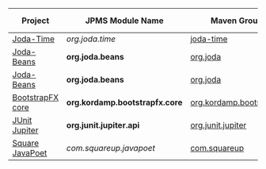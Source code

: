 | Project | JPMS Module Name | Maven Group | Maven Artifact | Released Version |
|---------|------------------|-------------|----------------|------------------|
| [Joda-Time](http://www.joda.org/joda-time) | *org.joda.time* | [joda-time](https://mvnrepository.com/artifact/joda-time) | [joda-time](https://mvnrepository.com/artifact/joda-time/joda-time) |  |
| [Joda-Beans](http://www.joda.org/joda-beans) | **org.joda.beans** | [org.joda](https://mvnrepository.com/artifact/org.joda) | [joda-beans](https://mvnrepository.com/artifact/org.joda/joda-beans) | 💿 [2.0](https://mvnrepository.com/artifact/org.joda/joda-beans/2.0) |
| [Joda-Beans](http://www.joda.org/joda-beans) | **org.joda.beans** | [org.joda](https://mvnrepository.com/artifact/org.joda) | [joda-beans](https://mvnrepository.com/artifact/org.joda/joda-beans) | 💿 [2.0.2](https://mvnrepository.com/artifact/org.joda/joda-beans/2.0.2) |
| [BootstrapFX core](https://github.com/aalmiray/bootstrapfx) | **org.kordamp.bootstrapfx.core** | [org.kordamp.bootstrapfx](https://mvnrepository.com/artifact/org.kordamp.bootstrapfx) | [bootstrapfx-core](https://mvnrepository.com/artifact/org.kordamp.bootstrapfx/bootstrapfx-core) | 💿 [0.2.2](https://mvnrepository.com/artifact/org.kordamp.bootstrapfx/bootstrapfx-core/0.2.2) |
| [JUnit Jupiter](http://junit.org) | **org.junit.jupiter.api** | [org.junit.jupiter](https://mvnrepository.com/artifact/org.junit.jupiter) | [junit-jupiter-api](https://mvnrepository.com/artifact/org.junit.jupiter/junit-jupiter-api) | 💿 [5.0.2](https://mvnrepository.com/artifact/org.junit.jupiter/junit-jupiter-api/5.0.2) |
| [Square JavaPoet](http://github.com/square/javapoet) | *com.squareup.javapoet* | [com.squareup](https://mvnrepository.com/artifact/com.squareup) | [javapoet](https://mvnrepository.com/artifact/com.squareup/javapoet) |  |
